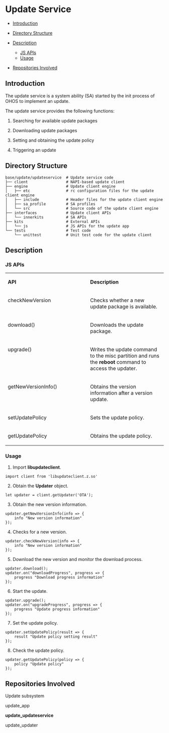 # Update Service<a name="EN-US_TOPIC_0000001102254666"></a>

-   [Introduction](#section184mcpsimp)
-   [Directory Structure](#section193mcpsimp)
-   [Description](#section208mcpsimp)
    -   [JS APIs](#section210mcpsimp)
    -   [Usage](#section253mcpsimp)

-   [Repositories Involved](#section366mcpsimp)

## Introduction<a name="section184mcpsimp"></a>

The update service is a system ability \(SA\) started by the init process of OHOS to implement an update.

The update service provides the following functions:

1. Searching for available update packages

2. Downloading update packages

3. Setting and obtaining the update policy

4. Triggering an update

## Directory Structure<a name="section193mcpsimp"></a>

```
base/update/updateservice  # Update service code
├── client                 # NAPI-based update client
├── engine                 # Update client engine
│   ├── etc                # rc configuration files for the update client engine
│   ├── include            # Header files for the update client engine
│   ├── sa_profile         # SA profiles
│   └── src                # Source code of the update client engine
├── interfaces             # Update client APIs
│   └── innerkits          # SA APIs 
├── kits                   # External APIs
│   └── js                 # JS APIs for the update app
└── tests                  # Test code
    └── unittest           # Unit test code for the update client
```

## Description<a name="section208mcpsimp"></a>

### JS APIs<a name="section210mcpsimp"></a>

<a name="table212mcpsimp"></a>
<table><tbody><tr id="row217mcpsimp"><td class="cellrowborder" valign="top" width="52%"><p id="p219mcpsimp"><a name="p219mcpsimp"></a><a name="p219mcpsimp"></a><strong id="b6143153974418"><a name="b6143153974418"></a><a name="b6143153974418"></a>API</strong></p>
</td>
<td class="cellrowborder" valign="top" width="48%"><p id="p222mcpsimp"><a name="p222mcpsimp"></a><a name="p222mcpsimp"></a><strong id="b156019475446"><a name="b156019475446"></a><a name="b156019475446"></a>Description</strong></p>
</td>
</tr>
<tr id="row223mcpsimp"><td class="cellrowborder" valign="top" width="52%"><p id="p16387178102716"><a name="p16387178102716"></a><a name="p16387178102716"></a>checkNewVersion</p>
</td>
<td class="cellrowborder" valign="top" width="48%"><p id="p227mcpsimp"><a name="p227mcpsimp"></a><a name="p227mcpsimp"></a>Checks whether a new update package is available.</p>
</td>
</tr>
<tr id="row228mcpsimp"><td class="cellrowborder" valign="top" width="52%"><p id="p1884710150275"><a name="p1884710150275"></a><a name="p1884710150275"></a>download()</p>
</td>
<td class="cellrowborder" valign="top" width="48%"><p id="p232mcpsimp"><a name="p232mcpsimp"></a><a name="p232mcpsimp"></a>Downloads the update package. </p>
</td>
</tr>
<tr id="row233mcpsimp"><td class="cellrowborder" valign="top" width="52%"><p id="p7326722162717"><a name="p7326722162717"></a><a name="p7326722162717"></a>upgrade()</p>
</td>
<td class="cellrowborder" valign="top" width="48%"><p id="p237mcpsimp"><a name="p237mcpsimp"></a><a name="p237mcpsimp"></a>Writes the update command to the misc partition and runs the <strong id="b1069864618574"><a name="b1069864618574"></a><a name="b1069864618574"></a>reboot</strong> command to access the updater.</p>
</td>
</tr>
<tr id="row238mcpsimp"><td class="cellrowborder" valign="top" width="52%"><p id="p4981103002720"><a name="p4981103002720"></a><a name="p4981103002720"></a>getNewVersionInfo()</p>
</td>
<td class="cellrowborder" valign="top" width="48%"><p id="p242mcpsimp"><a name="p242mcpsimp"></a><a name="p242mcpsimp"></a>Obtains the version information after a version update.</p>
</td>
</tr>
<tr id="row243mcpsimp"><td class="cellrowborder" valign="top" width="52%"><p id="p568117524271"><a name="p568117524271"></a><a name="p568117524271"></a>setUpdatePolicy</p>
</td>
<td class="cellrowborder" valign="top" width="48%"><p id="p247mcpsimp"><a name="p247mcpsimp"></a><a name="p247mcpsimp"></a>Sets the update policy.</p>
</td>
</tr>
<tr id="row248mcpsimp"><td class="cellrowborder" valign="top" width="52%"><p id="p19534844192712"><a name="p19534844192712"></a><a name="p19534844192712"></a>getUpdatePolicy</p>
</td>
<td class="cellrowborder" valign="top" width="48%"><p id="p252mcpsimp"><a name="p252mcpsimp"></a><a name="p252mcpsimp"></a>Obtains the update policy.</p>
</td>
</tr>
</tbody>
</table>

### Usage<a name="section253mcpsimp"></a>

1. Import  **libupdateclient**.

```
import client from 'libupdateclient.z.so'
```

2. Obtain the  **Updater**  object.

```
let updater = client.getUpdater('OTA');
```

3. Obtain the new version information.

```
updater.getNewVersionInfo(info => {
	info "New version information"
});
```

4. Checks for a new version.

```
updater.checkNewVersion(info => {
	info "New version information"
});
```

5. Download the new version and monitor the download process.

```
updater.download();
updater.on("downloadProgress", progress => {
	progress "Download progress information"
});
```

6. Start the update.

```
updater.upgrade();
updater.on("upgradeProgress", progress => {
	progress "Update progress information"
});
```

7. Set the update policy.

```
updater.setUpdatePolicy(result => {
	result "Update policy setting result"
});
```

8. Check the update policy.

```
updater.getUpdatePolicy(policy => {
	policy "Update policy"
});
```

## Repositories Involved<a name="section366mcpsimp"></a>

Update subsystem

update\_app

**update\_updateservice**

update\_updater

